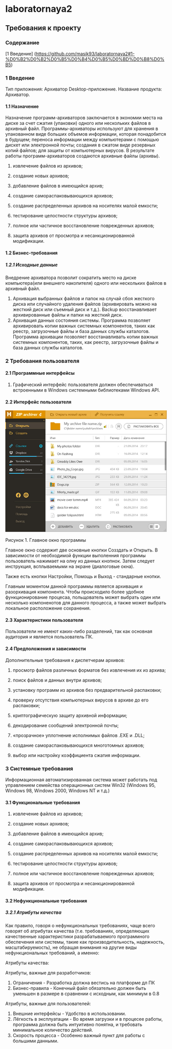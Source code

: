 # **laboratornaya2**

## Требования к проекту

### Содержание
[1 Введение] (https://github.com/masik93/laboratornaya2#1-%D0%B2%D0%B2%D0%B5%D0%B4%D0%B5%D0%BD%D0%B8%D0%B5)

### 1 Введение

  Тип приложения: Архиватор Desktop-приложение.
Название продукта: Архиватор.

#### 1.1 Назначение

  Назначение программ-архиваторов заключается в экономии места на диске за счет сжатия (упаковки) одного или нескольких файлов в архивный файл. Программы-архиваторы используют для хранения в упакованном виде больших объемов информации, которая понадобится в будущем; переноса информации между компьютерами с помощью дискет или электронной почты; создания в сжатом виде резервных копий файлов; для защиты от компьютерных вирусов. В результате работы программ-архиваторов создаются архивные файлы (архивы).
  
1. извлечение файлов из архивов;

2. создание новых архивов;

3. добавление файлов в имеющийся архив;

4. создание самораспаковывающихся архивов;

5. создание распределенных архивов на носителях малой емкости;

6. тестирование целостности структуры архивов;

7. полное или частичное восстановление поврежденных архивов;

8. защита архивов от просмотра и несанкционированной модификации.

#### 1.2 Бизнес-требования

##### 1.2.1 Исходные данные

  Внедрение архиватора позволит сократить место на диске компьютера(или внешнего накопителя) одного или нескольких файлов в архивный файл.
 1. Архивация выбранных файлов и папок на случай сбоя жесткого диска или случайного удаления файлов (архивировать можно на жесткий диск или съемный диск и т.д.). Backup восстанавливает архивированные файлы и папки на жесткий диск.
 2. Архивация данных состояния системы. Программа позволяет архивировать копии важных системных компонентов, таких как реестр, загрузочные файлы и база данных службы каталогов. Программа архивации позволяет восстанавливать копии важных системных компонентов, таких, как реестр, загрузочные файлы и база данных службы каталогов.
  
### 2 Требования пользователя

#### 2.1 Программные интерфейсы
  
  1. Графический интерфейс пользователя должен обеспечиваться встроенными в Windows системными библиотеками Windows API.
  
 #### 2.2 Интерфейс пользователя
 
 ![Image alt](https://github.com/masik93/laboratornaya2/blob/master/image/top.7f66cff1.png?raw=true "Optional Title")
 
 Рисунок 1. Главное окно программы
 
 Главное окно содержит две основные кнопки Созздать и Открыть. 
 В зависимости от необходимой функции выполенния программы пользователь нажимает на олну из данных кнопнок. Затем следует инструкция,
 всплываемыми на экране (диалоговые окна). 
 
 Также есть кнопки Настройки, Помощь и Выход - стандарные кнопки. 
 
 Главным моментом данной программы является архивация и разорхивация компонента. 
 Чтобы происходило более удобное функционирование процесаа, польщователь может выбрать один или несколько компоненотов для 
 данного процесса, а также может выбрать локальное расположение сохранения.
 
 #### 2.3 Характеристики пользователя
 
 Пользователи не имеют каких-либо разделений, так как основная аудитория и является пользователь ПК.
 
  #### 2.4 Предположения и зависимости
  
  Дополнительные требования к диспетчерам архивов:
  
1. просмотр файлов различных форматов без извлечения их из архива;

2. поиск файлов и данных внутри архивов;

3. установку программ из архивов без предварительной распаковки;

4. проверку отсутствия компьютерных вирусов в архиве до его распаковки;

5. криптографическую защиту архивной информации;

6. декодирование сообщений электронной почты;

7. «прозрачное» уплотнение исполнимых файлов .ЕХЕ и .DLL;

8. создание самораспаковывающихся многотомных архивов;

9. выбор или настройку коэффициента сжатия информации.
 
 ### 3 Системные требования
 
 Информационная автоматизированная система может работать под управлением семейства операционных систем Win32 (Windows 95, Windows 98, Windows 2000, Windows NT и т.д.) 
 

#### 3.1  Функциональные требования

1. извлечение файлов из архивов;

2. создание новых архивов;

3. добавление файлов в имеющийся архив;

4. создание самораспаковывающихся архивов;

5. создание распределенных архивов на носителях малой емкости;

6. тестирование целостности структуры архивов;

7. полное или частичное восстановление поврежденных архивов;

8. защита архивов от просмотра и несанкционированной модификации.
  
#### 3.2 Нефункциональные требования

##### 3.2.1 Атрибуты качества

Как правило, говоря о нефункциональных требованиях, чаще всего говорят об атрибутах качества (т.е. требованиях, определяющих качественные характеристики разрабатываемого программного обеспечения или системы, такие как производительность, надежность, масштабируемость), не обращая внимания на другие виды нефункциональных требований, а именно:

 Атрибуты качества:
 
 Атрибуты, важные для разработчиков:
 1. Ограничения - Разработка должна вестись на платформе дл ПК
 2. Бизнес-правила - Конечный файл обязательно должен быть уменьшен в размере в сравнении с исходным, как минимум в 0.8
 
 Атрибуты, важные для пользователей:
 1. Внешние интерфейсы - Удобство в использовании.
 2. Лёгкость в эксплуатации - Во время загрузки и в процесее работы, программа должна быть интуитивно понятна, и требовать минимальное количество действий.
 3. Скорость процесса - Особенно важный пункт для работы с большими данными.
 
 

